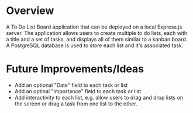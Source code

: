 # Overview #
A To Do List Board application that can be deployed on a local Express.js server.
The application allows users to create multiple to do lists, each with a title and a set of tasks, and displays all of them similar to a kanban board.
A PostgreSQL database is used to store each list and it's associated task.

# Future Improvements/Ideas #
- Add an optional "Date" field to each task or list
- Add an optinal "Importance" field to each task or list
- Add interactivity to each list, e.g. allow users to drag and drop lists on the screen or drag a task from one list to the other.
